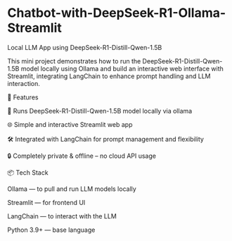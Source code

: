 # Chatbot-with-DeepSeek-R1-Ollama-Streamlit
Local LLM App using DeepSeek-R1-Distill-Qwen-1.5B

This mini project demonstrates how to run the DeepSeek-R1-Distill-Qwen-1.5B model locally using Ollama and build an interactive web interface with Streamlit, integrating LangChain to enhance prompt handling and LLM interaction.

🚀 Features

🧠 Runs DeepSeek-R1-Distill-Qwen-1.5B model locally via ollama

🌐 Simple and interactive Streamlit web app

🛠️ Integrated with LangChain for prompt management and flexibility

🔒 Completely private & offline – no cloud API usage

📦 Tech Stack

Ollama — to pull and run LLM models locally

Streamlit — for frontend UI

LangChain — to interact with the LLM

Python 3.9+ — base language


